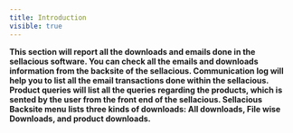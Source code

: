 ```yaml
---
title: Introduction
visible: true
---
```


**This section will report all the downloads and emails done in the sellacious software.
You can check all the emails and downloads information from the backsite of the sellacious. 
Communication log will help you to list all the email transactions done within the sellacious. 
Product queries will list all the queries regarding the products, which is sented by the user from the front end of the sellacious. Sellacious Backsite menu lists three kinds of downloads: All downloads, File wise Downloads, and product downloads.**
